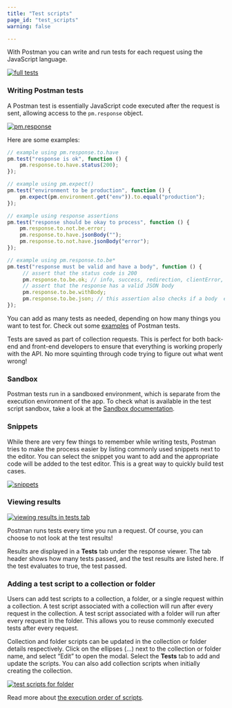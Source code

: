 ```yaml
---
title: "Test scripts"
page_id: "test_scripts"
warning: false

---
```


With Postman you can write and run tests for each request using the JavaScript language.

[![full tests](https://s3.amazonaws.com/postman-static-getpostman-com/postman-docs/WS-randomFullTests2.png)](https://s3.amazonaws.com/postman-static-getpostman-com/postman-docs/WS-randomFullTests2.png)

### Writing Postman tests

A Postman test is essentially JavaScript code executed after the request is sent, allowing access to the `pm.response` object. 

[![pm.response](https://s3.amazonaws.com/postman-static-getpostman-com/postman-docs/WS-randomPmTest.png)](https://s3.amazonaws.com/postman-static-getpostman-com/postman-docs/WS-randomPmTest.png)

Here are some examples:

```js
// example using pm.response.to.have
pm.test("response is ok", function () {
    pm.response.to.have.status(200);
});

// example using pm.expect()
pm.test("environment to be production", function () { 
    pm.expect(pm.environment.get("env")).to.equal("production"); 
});

// example using response assertions
pm.test("response should be okay to process", function () { 
    pm.response.to.not.be.error; 
    pm.response.to.have.jsonBody(""); 
    pm.response.to.not.have.jsonBody("error"); 
});

// example using pm.response.to.be*
pm.test("response must be valid and have a body", function () {
     // assert that the status code is 200
     pm.response.to.be.ok; // info, success, redirection, clientError,  serverError, are other variants
     // assert that the response has a valid JSON body
     pm.response.to.be.withBody;
     pm.response.to.be.json; // this assertion also checks if a body  exists, so the above check is not needed
});
```

You can add as many tests as needed, depending on how many things you want to test for. Check out some [examples](/docs/postman/scripts/test_examples) of Postman tests.

Tests are saved as part of collection requests. This is perfect for both back-end and front-end developers to ensure that everything is working properly with the API. No more squinting through code trying to figure out what went wrong!

### Sandbox

Postman tests run in a sandboxed environment, which is separate from the execution environment of the app. To check what is available in the test script sandbox, take a look at the [Sandbox documentation](/docs/postman/scripts/postman_sandbox).

### Snippets

While there are very few things to remember while writing tests, Postman tries to make the process easier by listing commonly used snippets next to the editor. You can select the snippet you want to add and the appropriate code will be added to the test editor. This is a great way to quickly build test cases.

[![snippets](https://s3.amazonaws.com/postman-static-getpostman-com/postman-docs/WS-randomSnippets.png)](https://s3.amazonaws.com/postman-static-getpostman-com/postman-docs/WS-randomSnippets.png)

### Viewing results

[![viewing results in tests tab](https://www.getpostman.com/img/v1/docs/source/cr-6.png)](https://www.getpostman.com/img/v1/docs/source/cr-6.png)

Postman runs tests every time you run a request. Of course, you can choose to not look at the test results!

Results are displayed in a **Tests** tab under the response viewer. The tab header shows how many tests passed, and the test results are listed here. If the test evaluates to true, the test passed.

### Adding a test script to a collection or folder

Users can add test scripts to a collection, a folder, or a single request within a collection. A test script associated with a collection will run after every request in the collection. A test script associated with a folder will run after every request in the folder. This allows you to reuse commonly executed tests after every request.

Collection and folder scripts can be updated in the collection or folder details respectively. Click on the ellipses (...) next to the collection or folder name, and select “Edit” to open the modal. Select the **Tests** tab to add and update the scripts. You can also add collection scripts when initially creating the collection. 
 
[![test scripts for folder](https://s3.amazonaws.com/postman-static-getpostman-com/postman-docs/WS-test-script-folder-edit-p2.png)](https://s3.amazonaws.com/postman-static-getpostman-com/postman-docs/WS-test-script-folder-edit-p2.png)
 
Read more about [the execution order of scripts](/docs/postman/scripts/intro_to_scripts#execution-order-of-scripts).
